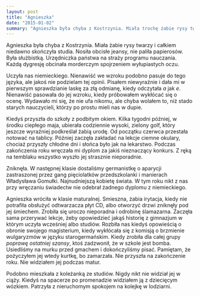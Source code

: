 ```yaml
---
layout: post
title: "Agnieszka"
date: "2015-01-02"
summary: "Agnieszka była chyba z Kostrzynia. Miała trochę żabie rysy twarzy i chyba całkiem niedawno skończyła studia. Nosiła obcisłe jeansy, nie paliła papierosów. Była okropną służbistką. Urzędniczka państwa na straży programu nauczania. Każdą dygresję obcinała morderczym spojrzeniem wyłupiastych oczu."
---
```


Agnieszka była chyba z Kostrzynia. Miała żabie rysy twarzy i całkiem niedawno skończyła studia. Nosiła obcisłe jeansy, nie paliła papierosów. Była służbistką. Urzędniczka państwa na straży programu nauczania. Każdą dygresję obcinała morderczym spojrzeniem wyłupiastych oczu.

Uczyła nas niemieckiego. Nienawiść we wzroku podobno pasuje do tego języka, ale jakoś nie podzielam tej opinii. Pisałem niewyraźnie i dała mi w pierwszym sprawdzianie laskę za złą odmianę, kiedy odczytała *a* jak *e*. Nienawiść pasowała do jej wzroku, kiedy próbowałem wykłócać się o ocenę. Wydawało mi się, że nie ufa nikomu, ale chyba wolałem to, niż stado starych nauczycieli, którzy po prostu mieli nas w dupie.

Kiedyś przyszła do szkoły z podbitym okiem. Kilka tygodni później, w środku ciepłego maja, ubierała codziennie wysoki, zielony golf, który jeszcze wyraźniej podkreślał żabią urodę. Od początku czerwca przestała notować na tablicy. Później zaczęła zakładać na lekcje ciemne okulary, chociaż przyszły chłodne dni i słońca było jak na lekarstwo. Podczas zakończenia roku wręczała mi dyplom za jakiś nieznaczący konkurs. Z ręką na temblaku wszystko wyszło jej strasznie nieporadnie.

Zniknęła. W następnej klasie dostaliśmy germanistkę o aparycji zastraszonej przez gang pięciolatków przedszkolanki i  manierach Władysława Gomułki. Najnudniejszą kobietę świata. W tym roku nikt z nas przy wręczaniu świadectw nie odebrał żadnego dyplomu z niemieckiego.

Agnieszka wróciła w klasie maturalnej. Smieszna, żabia irytacja, kiedy nie potrafiła obsłużyć odtwarzacza płyt CD, albo otworzyć drzwi zniknęły pod jej śmiechem. Zrobiła się uroczo nieporadna i odrobinę ślamazarna. Zaczęła sama przerywać lekcje, żeby opowiedzieć jakąś historię z gimnazjum w którym uczyła wcześniej albo studiów. Rozbiła nas kiedyś opowieścią o obronie swojego magisterium, kiedy wykłócała się z komisją o brzmienie wulgaryzmów w języku starogermańskim. Kiedy zrobiła dla całej grupy *poprawę ostatniej szansy*, ktoś zadzwonił, że w szkole jest bomba. Usiedliśmy na murku przed gmachem i dokończyliśmy pisać. Pamiętam, że pożyczyłem jej wtedy kurtkę, bo zamarzała. Nie przyszła na zakończenie roku. Nie widziałem jej podczas matur.

Podobno mieszkała z koleżanką ze studiów. Nigdy nikt nie widział jej w ciąży. Kiedyś na spacerze po promenadzie widziałem ją z dziecięcym wózkiem. Patrzyła z nieruchomym spokojem na kolejkę w lodziarni.
